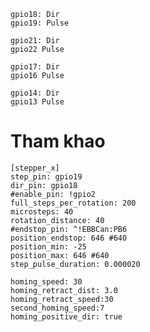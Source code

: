     gpio18: Dir
    gpio19: Pulse

    gpio21: Dir
    gpio22 Pulse
    
    gpio17: Dir
    gpio16 Pulse
    
    gpio14: Dir
    gpio13 Pulse

# Tham khao
    [stepper_x]
    step_pin: gpio19
    dir_pin: gpio18
    #enable_pin: !gpio2
    full_steps_per_rotation: 200
    microsteps: 40
    rotation_distance: 40
    #endstop_pin: ^!EBBCan:PB6
    position_endstop: 646 #640
    position_min: -25
    position_max: 646 #640
    step_pulse_duration: 0.000020
    
    homing_speed: 30
    homing_retract_dist: 3.0
    homing_retract_speed:30
    second_homing_speed:7
    homing_positive_dir: true
